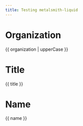```yaml
---
title: Testing metalsmith-liquid
---
```


# Organization

{{ organization | upperCase }}

# Title

{{ title }}

# Name

{{ name }}
